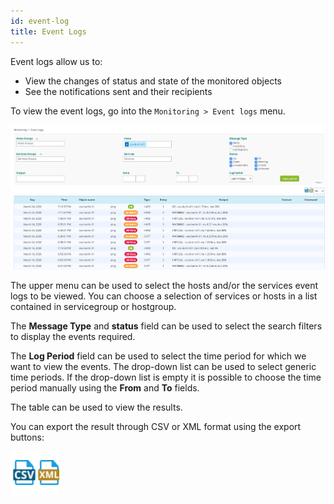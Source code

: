 ```yaml
---
id: event-log
title: Event Logs
---
```


Event logs allow us to:

* View the changes of status and state of the monitored objects
* See the notifications sent and their recipients

To view the event logs, go into the `Monitoring > Event logs` menu.

![image](../assets/alerts/event_logs.png)

The upper menu can be used to select the hosts and/or the services event
logs to be viewed. You can choose a selection of services or hosts in a
list contained in servicegroup or hostgroup.

The **Message Type** and **status** field can be used to select the
search filters to display the events required.

The **Log Period** field can be used to select the time period for which
we want to view the events. The drop-down list can be used to select
generic time periods. If the drop-down list is empty it is possible to
choose the time period manually using the **From** and **To** fields.

The table can be used to view the results.

You can export the result through CSV or XML format using the export
buttons:

![image](../assets/alerts/event_logs_export.png)